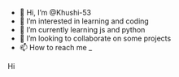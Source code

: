 - 👋 Hi, I’m @Khushi-53
- 👀 I’m interested in learning and coding 
- 🌱 I’m currently learning js and python
- 💞️ I’m looking to collaborate on some projects
- 📫 How to reach me _

<!---
Khushi-53/Khushi-53 is a ✨ special ✨ repository because its `README.md` (this file) appears on your GitHub profile.
You can click the Preview link to take a look at your changes.
--->

Hi
